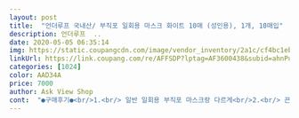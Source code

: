 ```yaml
---
layout: post 
title:  "언더루프 국내산/ 부직포 일회용 마스크 화이트 10매 (성인용), 1개, 10매입" 
description: 언더루프  ..
date: 2020-05-05 06:35:14 
img: https://static.coupangcdn.com/image/vendor_inventory/2a1c/cf4bc1eb4c77d8646115ce018fba679fe9eab98ee3f511ddc160fbf3abe6.jpg 
linkUrl: https://link.coupang.com/re/AFFSDP?lptag=AF3600438&subid=ahnPublicAsk&pageKey=1419315514&itemId=2457024598&vendorItemId=70448250695&traceid=V0-113-900a9e88396ab541 
categories: [1024] 
color: AAD34A 
price: 7000 
author: Ask View Shop 
cont:  "●구매후기●<br/>1.<br/> 일반 일회용 부직포 마스크랑 다르게<br/>2.<br/> 끈이 튼튼해요.<br/><br/>3.<br/> 끈이 튼튼해서 귀가 좀 아프겠다 싶었는데<br/>50매로 샀었고 상자 안에 또 마스크가 비닐 포장 되어있었어서 배송되는 과정에서 좀 더 안전할 것 같다라는 느낌을 받았습니다... <br/>! 생각보다 배송도 빨랐구요!<br/>가격은 중국산 수입 마스크보다 메리트가 없어도 퀄리티가 가격적 단점을 없앨만큼 좋은 것 같아요!<br/>그래도 일단 저는 도톰하고 mb필터 있는 것 그리고 상자+상자 속 마스크 50매 비닐 포장된 것에 매우 만족하고, 잘 사용하겠습니다!<br/>다만 일반 일회용 마스크 보다는 사이즈가 큰 것 같습니다! 너무 얼굴이 작으신 분들에게는 마스크가 많이 남으실 것 같아요!!<br/>단점이라고 할 수 있을지 모르겠지만ㅋㅋㅋㅋㅋ<br/>답답한 거 피하려고 요런 마스크 찾으시는 분들은<br/>마스크 잘 받았습니당! 일회용 마스크 판매처가 너무 많아서 고르고 고른 끝에 여기서 구매한건데 밑에 후기들처럼 확실히 좋은 것 같아요! 저는 아직 안 써봤지만 동생말 들어보니까 좀 크다고 하더라구요.<br/>.<br/> 사이즈가 대형? 이라서 그런건지는 모르겠는데 그래도 확실한건 마스크는 국산인 것 같아요<br/>마스크 제조하시는 분들 그리고 구매하시는 분들 우리 모두 조금만 더 힘을 냅시다!<br/>배송비까지 붙어서 만원에 구매했어도 이 정도 품질에 이 가격이면 괜찮은 것 같아용!! 써보고 괜찮으면 다음에 또 사러 올게요☺️<br/>생각보다 도톰해서<br/>손이 잘 비치지 않아요.<br/><br/>요 마스크도 답답하실 수 있어요!<br/>우선 배송은 조금 늦었지만<br/>우선 장점입니다.<br/><br/>이 시국에 국산 마스크를 살 수 있단 거에 감사하며~!<br/>이번에 국내산 마스크로 처음 바꿨는데 퀄리티가 상당해서 놀랐습니다!<br/>제가 지금까지 썼던 마스크는 얇았었는데 이 마스크는 상당히 두꺼웠어요:O<br/>하나도 안 아팠어요~<br/>한번 시도해봤는데 다음에도 국내산 마스크로 구매할 것 같습니다!<br/>화이팅: and gt;<br/>" 
---
```

